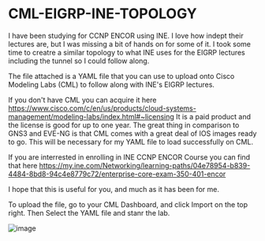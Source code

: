 # CML-EIGRP-INE-TOPOLOGY
I have been studying for CCNP ENCOR using INE. I love how indept their lectures are, but I was missing a bit of hands on for some of it. I took some time to creatre a similar topology to what INE uses for the EIGRP lectures including the tunnel so I could follow along. 

The file attached is a YAML file that you can use to upload onto Cisco Modeling Labs (CML) to follow along with INE's EIGRP lectures. 

If you don't have CML you can acquire it here https://www.cisco.com/c/en/us/products/cloud-systems-management/modeling-labs/index.html#~licensing It is a paid product and the license is good for up to one year. The great thing in comparison to GNS3 and EVE-NG is that CML comes with a great deal of IOS images ready to go. This will be necessary for my YAML file to load successfully on CML. 

If you are interrested in enrolling in INE CCNP ENCOR Course you can find that here https://my.ine.com/Networking/learning-paths/04e78954-b839-4484-8bd8-94c4e8779c72/enterprise-core-exam-350-401-encor 

I hope that this is useful for you, and much as it has been for me. 

To upload the file, go to your CML Dashboard, and click Import on the top right. Then Select the YAML file and stanr the lab.

![image](https://github.com/user-attachments/assets/cdfb6c2a-1625-42cf-9474-c26c7718da9d)
